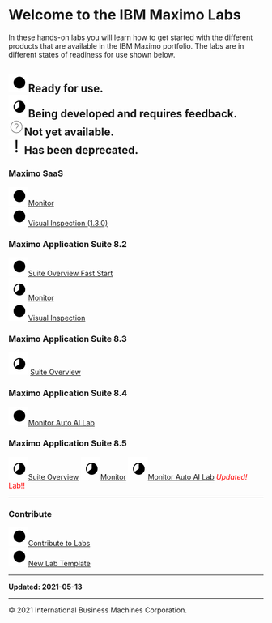 # Welcome to the IBM Maximo Labs

In these hands-on labs you will learn how to get started with the different products that are available in the IBM Maximo 
portfolio.  The labs are in different states of readiness for use shown below.

 ![Ready](./img/readynew.png)Ready for use. <br/>
 ![Under Development](./img/under_development.png)Being developed and requires feedback.<br/>
 ![Not Started](./img/not_started.png)Not yet available.<br/>
 ![Deprecated](./img/deprecated.png)Has been deprecated.<br/>
---
### Maximo SaaS

  ![Ready](./img/readynew.png)[Monitor](/monitor_saas/)  
  ![Ready](./img/readynew.png)[Visual Inspection (1.3.0)](/mvi_saas/)  


### Maximo Application Suite 8.2

  ![Ready](./img/readynew.png)[Suite Overview Fast Start](/apm_fs21/)  
  ![Under Development: ](./img/under_development.png)[Monitor](/monitor_8.2/)  
  ![Ready](./img/readynew.png)[Visual Inspection](/mvi_8.2/)  

### Maximo Application Suite 8.3

  ![Under Development: ](./img/under_development.png) [Suite Overview](/mas_8.3/) 

### Maximo Application Suite 8.4

  ![Ready](./img/readynew.png)[Monitor Auto AI Lab](/monitor_autoai_8.4/)   

### Maximo Application Suite 8.5

  ![Under Development: ](./img/under_development.png)[Suite Overview](/mas_8.5/)
  ![Under Development: ](./img/under_development.png)[Monitor](/monitor_8.5/)
  ![Under Development: ](./img/under_development.png)[Monitor Auto AI Lab](/monitor_autoai_8.5/) <span style="color:red">*Updated!* Lab!!</span><br/>
  
---

### Contribute

  ![Ready](./img/readynew.png)[Contribute to Labs](/contribute/)  
  ![Ready](./img/readynew.png)[New Lab Template](/template_1.0/)  

---

**Updated: 2021-05-13**

---
© 2021 International Business Machines Corporation.
